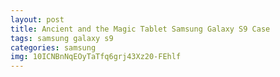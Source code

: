 ```yaml
---
layout: post
title: Ancient and the Magic Tablet Samsung Galaxy S9 Case
tags: samsung galaxy s9
categories: samsung
img: 10ICNBnNqEOyTaTfq6grj43Xz20-FEhlf
---
```

